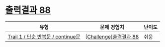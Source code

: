 # [출력결과 88](https://en.codetree.ai/trails/complete/curated-cards/challenge-reading-88)

|유형|문제 경험치|난이도|
|---|---|---|
|[Trail 1 / 단순 반복문 / continue문](https://www.codetree.ai/trail-info/novice-low/)|[[Challenge]출력결과 88](https://www.codetree.ai/trails/complete/curated-cards/challenge-reading-88/)|쉬움|

